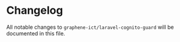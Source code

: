 # Changelog

All notable changes to `graphene-ict/laravel-cognito-guard` will be documented in this file.
